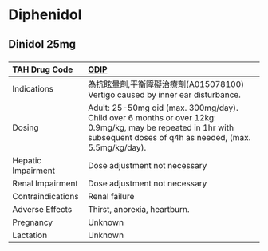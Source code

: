# Diphenidol

## Dinidol 25mg

##### 

| TAH Drug Code      | [ODIP](https://www.tahsda.org.tw/drugs/hissearch.php?drug_code=ODIP)                                                                                                 |
|:-------------------|:---------------------------------------------------------------------------------------------------------------------------------------------------------------------|
| Indications        | 為抗眩暈劑,平衡障礙治療劑(A015078100) Vertigo caused by inner ear disturbance.                                                                                       |
| Dosing             | Adult: 25-50mg qid (max. 300mg/day). Child over 6 months or over 12kg: 0.9mg/kg, may be repeated in 1hr with subsequent doses of q4h as needed, (max. 5.5mg/kg/day). |
| Hepatic Impairment | Dose adjustment not necessary                                                                                                                                        |
| Renal Impairment   | Dose adjustment not necessary                                                                                                                                        |
| Contraindications  | Renal failure                                                                                                                                                        |
| Adverse Effects    | Thirst, anorexia, heartburn.                                                                                                                                         |
| Pregnancy          | Unknown                                                                                                                                                              |
| Lactation          | Unknown                                                                                                                                                              |

